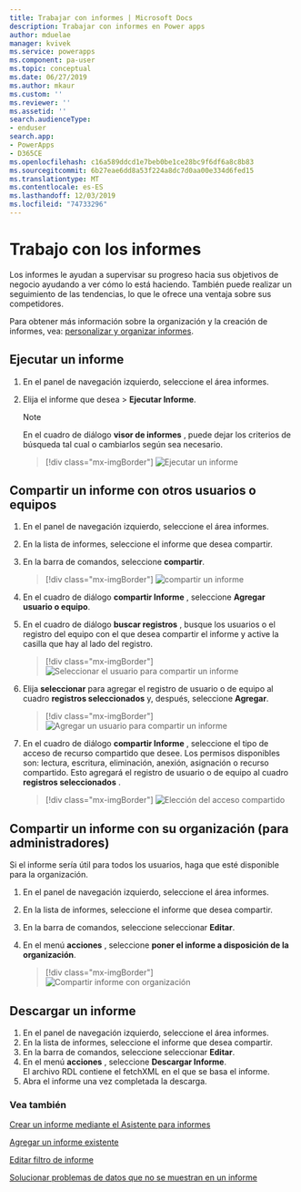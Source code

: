 ```yaml
---
title: Trabajar con informes | Microsoft Docs
description: Trabajar con informes en Power apps
author: mduelae
manager: kvivek
ms.service: powerapps
ms.component: pa-user
ms.topic: conceptual
ms.date: 06/27/2019
ms.author: mkaur
ms.custom: ''
ms.reviewer: ''
ms.assetid: ''
search.audienceType:
- enduser
search.app:
- PowerApps
- D365CE
ms.openlocfilehash: c16a589ddcd1e7beb0be1ce28bc9f6df6a8c8b83
ms.sourcegitcommit: 6b27eae6dd8a53f224a8dc7d0aa00e334d6fed15
ms.translationtype: MT
ms.contentlocale: es-ES
ms.lasthandoff: 12/03/2019
ms.locfileid: "74733296"
---
```

# <a name="work-with-reports"></a>Trabajo con los informes

Los informes le ayudan a supervisar su progreso hacia sus objetivos de negocio ayudando a ver cómo lo está haciendo. También puede realizar un seguimiento de las tendencias, lo que le ofrece una ventaja sobre sus competidores.  

Para obtener más información sobre la organización y la creación de informes, vea: [personalizar y organizar informes](https://docs.microsoft.com/powerapps/maker/model-driven-apps/add-reporting-to-app).
  
## <a name="run-a-report"></a>Ejecutar un informe  
  
1. En el panel de navegación izquierdo, seleccione el área informes. 
2. Elija el informe que desea > **Ejecutar Informe**.  
  
   > [!NOTE]
   >  En el cuadro de diálogo **visor de informes** , puede dejar los criterios de búsqueda tal cual o cambiarlos según sea necesario.  
   
   > [!div class="mx-imgBorder"]
   > ![Ejecutar un informe](media/report-run.png "Ejecutar un informe")
 
  
## <a name="share-a-report-with-other-users-or-teams"></a>Compartir un informe con otros usuarios o equipos    

1. En el panel de navegación izquierdo, seleccione el área informes.  
2. En la lista de informes, seleccione el informe que desea compartir.  
3. En la barra de comandos, seleccione **compartir**.

   > [!div class="mx-imgBorder"]
   > ![compartir un informe](media/report-share.png "compartir un informe")
  
4. En el cuadro de diálogo **compartir Informe** , seleccione **Agregar usuario o equipo**.    
5. En el cuadro de diálogo **buscar registros** , busque los usuarios o el registro del equipo con el que desea compartir el informe y active la casilla que hay al lado del registro.

   > [!div class="mx-imgBorder"]
   > ![Seleccionar el usuario para compartir un informe](media/report-share1.png "Seleccionar un usuario para compartir el informe")

6. Elija **seleccionar** para agregar el registro de usuario o de equipo al cuadro **registros seleccionados** y, después, seleccione **Agregar**.

   > [!div class="mx-imgBorder"]
   > ![Agregar un usuario para compartir un informe](media/report-share2.png "Agregar usuario para compartir informe")
  
7. En el cuadro de diálogo **compartir Informe** , seleccione el tipo de acceso de recurso compartido que desee. Los permisos disponibles son: lectura, escritura, eliminación, anexión, asignación o recurso compartido. Esto agregará el registro de usuario o de equipo al cuadro **registros seleccionados** .

   > [!div class="mx-imgBorder"]
   > ![Elección del acceso compartido](media/report-share3.png "Elección del acceso compartido")
  

## <a name="share-a-report-with-your-organization-for-admins"></a>Compartir un informe con su organización (para administradores)
 Si el informe sería útil para todos los usuarios, haga que esté disponible para la organización.  

1. En el panel de navegación izquierdo, seleccione el área informes.  
2. En la lista de informes, seleccione el informe que desea compartir.  
3. En la barra de comandos, seleccione seleccionar **Editar**.  
4. En el menú **acciones** , seleccione **poner el informe a disposición de la organización**.  
  
   > [!div class="mx-imgBorder"]
   > ![Compartir informe con organización](media/report-share4.png "Compartir informe con organización")

## <a name="download-a-report"></a>Descargar un informe

1. En el panel de navegación izquierdo, seleccione el área informes. 
2. En la lista de informes, seleccione el informe que desea compartir.  
3. En la barra de comandos, seleccione seleccionar **Editar**.  
4. En el menú **acciones** , seleccione **Descargar Informe**.  
El archivo RDL contiene el fetchXML en el que se basa el informe.
5. Abra el informe una vez completada la descarga.





### <a name="see-also"></a>Vea también

[Crear un informe mediante el Asistente para informes](create-report-with-wizard.md)

[Agregar un informe existente](add-existing-report.md)

[Editar filtro de informe](edit-report-filter.md)

[Solucionar problemas de datos que no se muestran en un informe](troubleshoot-reports.md)


